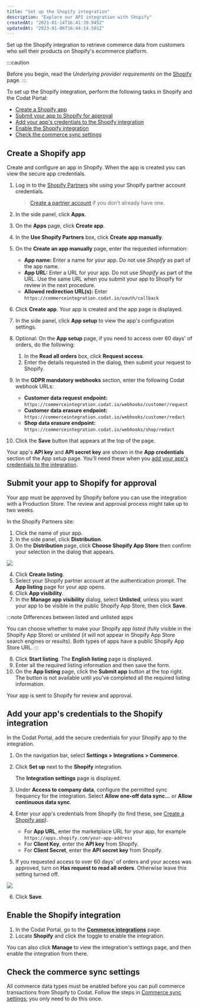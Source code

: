 ```yaml
---
title: "Set up the Shopify integration"
description: "Explore our API integration with Shopify"
createdAt: "2021-01-14T16:41:39.945Z"
updatedAt: "2023-01-06T16:44:14.501Z"
---
```


Set up the Shopify integration to retrieve commerce data from customers who sell their products on Shopify's ecommerce platform.

:::caution

Before you begin, read the _Underlying provider requirements_ on the [Shopify](https://docs.codat.io/docs/commerce-shopify) page.
:::

To set up the Shopify integration, perform the following tasks in Shopify and the Codat Portal:

- [Create a Shopify app](https://docs.codat.io/docs/commerce-shopify-setup#create-a-shopify-app)
- [Submit your app to Shopify for approval](https://docs.codat.io/docs/commerce-shopify-setup#submit-your-app-to-shopify-for-approval)
- [Add your app's credentials to the Shopify integration](https://docs.codat.io/docs/commerce-shopify-setup#add-your-apps-credentials-to-the-shopify-integration)
- [Enable the Shopify integration](https://docs.codat.io/docs/commerce-shopify-setup#enable-the-shopify-integration)
- [Check the commerce sync settings](https://docs.codat.io/docs/commerce-shopify-setup#check-the-commerce-sync-settings)

## Create a Shopify app

Create and configure an app in Shopify. When the app is created you can view the secure app credentials.

1. Log in to the [Shopify Partners](https://developers.shopify.com/) site using your Shopify partner account credentials.

   > [Create a partner account](https://partners.shopify.com/signup/developer) if you don't already have one.

2. In the side panel, click **Apps**.
3. On the **Apps** page, click **Create app**.
4. In the **Use Shopify Partners** box, click **Create app manually**.
5. On the **Create an app manually** page, enter the requested information:
   - **App name:** Enter a name for your app. Do not use _Shopify_ as part of the app name.
   - **App URL:** Enter a URL for your app. Do not use _Shopify_ as part of the URL. Use the same URL when you submit your app to Shopify for review in the next procedure.
   - **Allowed redirection URL(s):** Enter `https://commerceintegration.codat.io/oauth/callback`
6. Click **Create app**. Your app is created and the app page is displayed.
7. In the side panel, click **App setup** to view the app's configuration settings.
8. Optional: On the **App setup** page, if you need to access over 60 days' of orders, do the following:
   1. In the **Read all orders** box, click **Request access**.
   2. Enter the details requested in the dialog, then submit your request to Shopify.
9. In the **GDPR mandatory webhooks** section, enter the following Codat webhook URLs:
   - **Customer data request endpoint:** `https://commerceintegration.codat.io/webhooks/customer/request`
   - **Customer data erasure endpoint:** `https://commerceintegration.codat.io/webhooks/customer/redact`
   - **Shop data erasure endpoint:** `https://commerceintegration.codat.io/webhooks/shop/redact`
10. Click the **Save** button that appears at the top of the page.

Your app's **API key** and **API secret key** are shown in the **App credentials** section of the App setup page. You'll need these when you [add your app's credentials to the integration](https://docs.codat.io/docs/commerce-shopify-setup#add-your-apps-credentials-to-the-shopify-integration).

## Submit your app to Shopify for approval

Your app must be approved by Shopify before you can use the integration with a Production Store. The review and approval process might take up to two weeks.

In the Shopify Partners site:

1. Click the name of your app.
2. In the side panel, click **Distribution**.
3. On the **Distribution** page, click **Choose Shopify App Store** then confirm your selection in the dialog that appears.

<img src="https://files.readme.io/386725f-choose-shopify-app-store.png" />

4. Click **Create listing**.
5. Select your Shopify partner account at the authentication prompt. The **App listing** page for your app opens.
6. Click **App visibility**.
7. In the **Manage app visibility** dialog, select **Unlisted**, unless you want your app to be visible in the public Shopify App Store, then click **Save**.

:::note Differences between listed and unlisted apps

You can choose whether to make your Shopify app _listed_ (fully visible in the Shopify App Store) or _unlisted_ (it will not appear in Shopify App Store search engines or results). Both types of apps have a public Shopify App Store URL.
:::

8. Click **Start listing**. The **English listing** page is displayed.
9. Enter all the required listing information and then save the form.
10. On the **App listing** page, click the **Submit app** button at the top right. The button is not available until you've completed all the required listing information.

Your app is sent to Shopify for review and approval.

## Add your app's credentials to the Shopify integration

In the Codat Portal, add the secure credentials for your Shopify app to the integration.

1. On the navigation bar, select **Settings > Integrations > Commerce**.
2. Click **Set up** next to the **Shopify** integration.

   The **Integration settings** page is displayed.

3. Under **Access to company data**, configure the permitted sync frequency for the integration. Select **Allow one-off data sync…** or **Allow continuous data sync**.
4. Enter your app's credentials from Shopify (to find these, see [Create a Shopify app](https://docs.codat.io/docs/commerce-shopify-setup#create-a-shopify-app)).
   - For **App URL**, enter the marketplace URL for your app, for example `https://apps.shopify.com/your-app-address`
   - For **Client Key**, enter the **API key** from Shopify.
   - For **Client Secret**, enter the **API secret key** from Shopify.
5. If you requested access to over 60 days' of orders and your access was approved, turn on **Has request to read all orders**. Otherwise leave this setting turned off.

<img src="https://files.readme.io/76d5c94-Shopify_integration_settings.png" />

6. Click **Save**.

## Enable the Shopify integration

1. In the Codat Portal, go to the <a className="external" href="https://app.codat.io/settings/integrations/commerce" target="blank">**Commerce integrations**</a> page.
2. Locate **Shopify** and click the toggle to enable the integration.

You can also click **Manage** to view the integration's settings page, and then enable the integration from there.

## Check the commerce sync settings

All commerce data types must be enabled before you can pull commerce transactions from Shopify to Codat. Follow the steps in [Commerce sync settings](https://docs.codat.io/docs/commerce-sync-settings); you only need to do this once.
